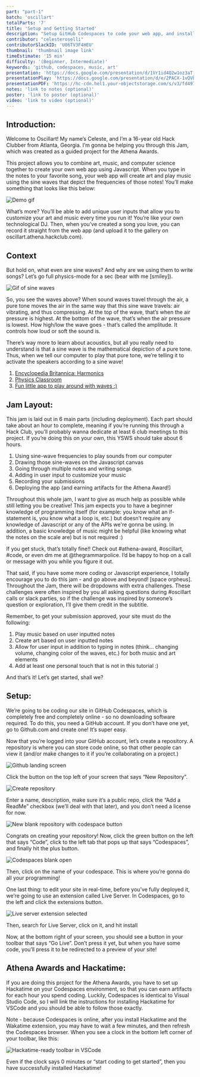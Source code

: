 ```yaml
---
part: "part-1"
batch: 'oscillart'
totalParts: '7'
title: 'Setup and Getting Started'
description: "Setup GitHub Codespaces to code your web app, and install Live Server and Hackatime"
contributor: "celesteroselli"
contributorSlackID: 'U06TV3F4HEU'
thumbnail: 'thumbnail image link'
timeEstimate: '15 min'
difficulty: '(Beginner, Intermediate)'
keywords: 'github, codespaces, music, art'
presentation: 'https://docs.google.com/presentation/d/1Vr1id4Q2w1oz3aTjogHqKPceZ-94JW8d6SFVkeYbPZk/edit?usp=sharing'
presentationPlay: 'https://docs.google.com/presentation/d/e/2PACX-1vQVB77QMGHL9rb9U_GC1ZJDIOv42UWwoKfk7Il-cd0qo098dYOIQHNxJmFjCCeoTJ5mGYr5oAkkRqvR/pub?start=true&loop=false&delayms=30000'
presentationPDF: 'https://hc-cdn.hel1.your-objectstorage.com/s/v3/fd4973bb54e03b930b4eeae749cbe9472dc5777b_oscillart_1.pdf'
notes: 'link to notes (optional)'
poster: 'link to poster (optional)'
video: 'link to video (optional)'
---
```


## Introduction:

Welcome to Oscillart! My name’s Celeste, and I’m a 16-year old Hack Clubber from Atlanta, Georgia. I’m gonna be helping you through this Jam, which was created as a guided project for the Athena Awards.

This project allows you to combine art, music, and computer science together to create your own web app using Javascript. When you type in the notes to your favorite song, your web app will create art and play music using the sine waves that depict the frequencies of those notes! You’ll make something that looks like this below:

![Demo gif](https://hc-cdn.hel1.your-objectstorage.com/s/v3/290e71abdd7c64ea5e31b2a70ae02f5ed8027e27_demo__1_.gif)

What’s more? You’ll be able to add unique user inputs that allow you to customize your art and music every time you run it! You’re like your own technological DJ. Then, when you’ve created a song you love, you can record it straight from the web app (and upload it to the gallery on oscillart.athena.hackclub.com).

## Context

But hold on, what even are sine waves? And why are we using them to write songs? Let’s go full physics-mode for a sec (bear with me [smiley]).

![Gif of sine waves](https://hc-cdn.hel1.your-objectstorage.com/s/v3/e3a1fb0f9f3c25f0a986f0d9a6631747d1cb7b05_gif.gif)

So, you see the waves above? When sound waves travel through the air, a pure tone moves the air in the same way that this sine wave travels: air vibrating, and thus compressing. At the top of the wave, that’s when the air pressure is highest. At the bottom of the wave, that’s when the air pressure is lowest. How high/low the wave goes - that’s called the amplitude. It controls how loud or soft the sound is.

There’s way more to learn about acoustics, but all you really need to understand is that a sine wave is the mathematical depiction of a pure tone. Thus, when we tell our computer to play that pure tone, we’re telling it to activate the speakers according to a sine wave!


<Dropdown title="Pssst: wanna know more about acoustics and harmonics? Check out these sites linked below:">

1. [Encyclopedia Britannica: Harmonics](https://www.britannica.com/science/harmonic)
2. [Physics Classroom](https://www.physicsclassroom.com/class/sound/lesson-4/fundamental-frequency-and-harmonics)
3. [Fun little app to play around with waves :)](https://musiclab.chromeexperiments.com/Harmonics/)

</Dropdown>

## Jam Layout:

This jam is laid out in 6 main parts (including deployment). Each part should take about an hour to complete, meaning if you’re running this through a Hack Club, you’ll probably wanna dedicate at least 6 club meetings to this project. If you’re doing this on your own, this YSWS should take about 6 hours.

1. Using sine-wave frequencies to play sounds from our computer
2. Drawing those sine-waves on the Javascript canvas
3. Going through multiple notes and writing songs
4. Adding in user input to customize your music
5. Recording your submissions
6. Deploying the app (and earning artifacts for the Athena Award!)

Throughout this whole jam, I want to give as much help as possible while still letting you be creative! This jam expects you to have a beginner knowledge of programming itself (for example: you know what an if-statement is, you know what a loop is, etc.) but doesn’t require any knowledge of Javascript or any of the APIs we're gonna be using. In addition, a basic knowledge of music might be helpful (like knowing what the notes on the scale are) but is not required :)

If you get stuck, that’s totally fine!! Check out #athena-award, #oscillart, #code, or even dm me at @thegrammarpolice. I’d be happy to hop on a call or message with you while you figure it out. 

That said, if you have some more coding or Javascript experience, I totally encourage you to do this jam - and go above and beyond! [space orpheus]. Throughout the Jam, there will be dropdowns with extra challenges. These challenges were often inspired by you all asking questions during #oscillart calls or slack parties, so if the challenge was inspired by someone’s question or exploration, I’ll give them credit in the subtitle.

Remember, to get your submission approved, your site must do the following:
1. Play music based on user inputted notes
2. Create art based on user inputted notes
3. Allow for user input in addition to typing in notes (think… changing volume, changing color of the waves, etc.) for both music and art elements
4. Add at least one personal touch that is not in this tutorial :)

And that’s it! Let’s get started, shall we?

## Setup:

We’re going to be coding our site in GitHub Codespaces, which is completely free and completely online - so no downloading software required. To do this, you need a GitHub account. If you don’t have one yet, go to Github.com and create one! It’s super easy.

Now that you’re logged into your GitHub account, let’s create a repository. A repository is where you can store code online, so that other people can view it (and/or make changes to it if you’re collaborating on a project.)

![Github landing screen](https://hc-cdn.hel1.your-objectstorage.com/s/v3/beec85a11cf61f5b7817d0c8d7dd2a3bbb966bfa_screenshot_2025-06-06_at_11.51.12___am.png)

Click the button on the top left of your screen that says “New Repository”.

![Create repository](https://hc-cdn.hel1.your-objectstorage.com/s/v3/5a1eec76aa9e7289ec092df57a8110ddcc9129d5_screenshot_2025-06-06_at_11.51.50___am.png)

Enter a name, description, make sure it’s a public repo, click the “Add a ReadMe” checkbox (we’ll deal with that later), and you don’t need a license for now.

![New blank repository with codespace button](https://hc-cdn.hel1.your-objectstorage.com/s/v3/ce61ee5229467a67054a0891acc2439efe25fae9_screenshot_2025-06-06_at_11.52.24___am.png)

Congrats on creating your repository! Now, click the green button on the left that says “Code”, click to the left tab that pops up that says “Codespaces”, and finally hit the plus button. 

![Codespaces blank open](https://hc-cdn.hel1.your-objectstorage.com/s/v3/17a5cf57a782ddb549bb6d65d9bd4a271081387d_screenshot_2025-06-06_at_11.52.56___am.png)

Then, click on the name of your codespace. This is where you’re gonna do all your programming!

One last thing: to edit your site in real-time, before you’ve fully deployed it, we’re going to use an extension called Live Server. In Codespaces, go to the left and click the extensions button.

![Live server extension selected](https://hc-cdn.hel1.your-objectstorage.com/s/v3/0430e210f2b91644e0dd63cd9331b629ce9db3fb_screenshot_2025-06-06_at_11.53.17___am.png)

Then, search for Live Server, click on it, and hit install

Now, at the bottom right of your screen, you should see a button in your toolbar that says “Go Live”. Don’t press it yet, but when you have some code, you’ll press it to be redirected to a preview of your site!

## Athena Awards and Hackatime:

If you are doing this project for the Athena Awards, you have to set up Hackatime on your Codespaces environment, so that you can earn artifacts for each hour you spend coding. Luckily, Codespaces is identical to Visual Studio Code, so I will link the instructions for installing Hackatime for VSCode and you should be able to follow those exactly. 

Note - because Codespaces is online, after you install Hackatime and the Wakatime extension, you may have to wait a few minutes, and then refresh the Codespaces browser. When you see a clock in the bottom left corner of your toolbar, like this:

![Hackatime-ready toolbar in VSCode](https://hc-cdn.hel1.your-objectstorage.com/s/v3/717164df1373f666887ed3faefb3df68b29f73a2_screenshot_2025-06-06_at_11.48.28___am.png)

Even if the clock says 0 minutes or “start coding to get started”, then you have successfully installed Hackatime!
